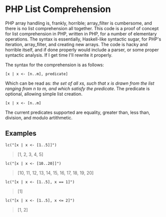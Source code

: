 # PHP List Comprehension

PHP array handling is, frankly, horrible; array_filter is cumbersome, and there is no list comprehension all together. This code is a proof of concept for list comprehension in PHP, written in PHP, for a number of elementary operations. The syntax is essentially, Haskell-like syntactic sugar, for PHP's iteration, array_filter, and creating new arrays. The code is hacky and horrible itself, and if done properly would include a parser, or some proper syntactic analysis. If I get time I'll rewrite it properly.

The syntax for the comprehension is as follows:

`[x | x <- [n..m], predicate]`

Which can be read as: _the set of all xs, such that x is drawn from the list ranging from n to m, and which satisfy the predicate_. The predicate is optional, allowing simple list creation.

`[x | x <- [n..m]`

The current predicates supported are equality, greater than, less than, division, and modulo artithmetic.

## Examples

`lc("[x | x <- [1..5]]")`
> [1, 2, 3, 4, 5]

`lc("[x | x <- [10..20]]")`
> [10, 11, 12, 13, 14, 15, 16, 17, 18, 19, 20]

`lc("[x | x <- [1..5], x == 1]")`
> [1]

`lc("[x | x <- [1..5], x <= 2]")`
> [1, 2]
